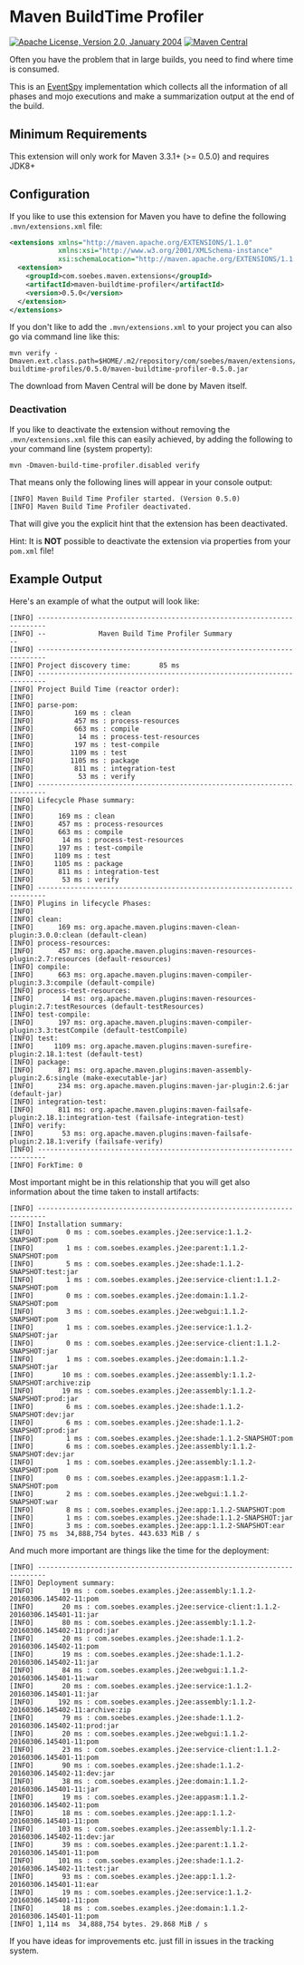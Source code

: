 # Maven BuildTime Profiler

[![Apache License, Version 2.0, January 2004](https://img.shields.io/github/license/khmarbaise/maven-buildtime-profiler.svg?label=License)](http://www.apache.org/licenses/)
[![Maven Central](https://img.shields.io/maven-central/v/com.soebes.maven.extensions/maven-buildtime-profiler.svg?label=Maven%20Central)](http://search.maven.org/#search%7Cga%7C1%7Cg%3A%22com.soebes.maven.extensions%22%20a%3A%22maven-buildtime-profiler%22)

Often you have the problem that in large builds, you need to find
where time is consumed.

This is an [EventSpy][1] implementation which collects all the information of
all phases and mojo executions and make a summarization output at the end of
the build.

## Minimum Requirements
This extension will only work for Maven 3.3.1+ (>= 0.5.0) and requires JDK8+

## Configuration
If you like to use this extension for Maven you have to define the following `.mvn/extensions.xml` file:

``` xml
<extensions xmlns="http://maven.apache.org/EXTENSIONS/1.1.0"
            xmlns:xsi="http://www.w3.org/2001/XMLSchema-instance"
            xsi:schemaLocation="http://maven.apache.org/EXTENSIONS/1.1.0 http://maven.apache.org/xsd/core-extensions-1.1.0.xsd">
  <extension>
    <groupId>com.soebes.maven.extensions</groupId>
    <artifactId>maven-buildtime-profiler</artifactId>
    <version>0.5.0</version>
  </extension>
</extensions>
```
If you don't like to add the `.mvn/extensions.xml` to your project you can also go via command line like this:
```
mvn verify -Dmaven.ext.class.path=$HOME/.m2/repository/com/soebes/maven/extensions/maven-buildtime-profiles/0.5.0/maven-buildtime-profiler-0.5.0.jar
```

The download from Maven Central will be done by Maven itself.

### Deactivation
If you like to deactivate the extension without removing the `.mvn/extensions.xml` file this can easily achieved, 
by adding the following to your command line (system property):
```
mvn -Dmaven-build-time-profiler.disabled verify 
```
That means only the following lines will appear in your console output:
```text
[INFO] Maven Build Time Profiler started. (Version 0.5.0)
[INFO] Maven Build Time Profiler deactivated.
```
That will give you the explicit hint that the extension has been deactivated.

Hint: It is **NOT** possible to deactivate the extension via properties from your `pom.xml` file!


## Example Output
Here's an example of what the output will look like:

```
[INFO] ------------------------------------------------------------------------
[INFO] --             Maven Build Time Profiler Summary                      --
[INFO] ------------------------------------------------------------------------
[INFO] Project discovery time:       85 ms
[INFO] ------------------------------------------------------------------------
[INFO] Project Build Time (reactor order):
[INFO]
[INFO] parse-pom:
[INFO]          169 ms : clean
[INFO]          457 ms : process-resources
[INFO]          663 ms : compile
[INFO]           14 ms : process-test-resources
[INFO]          197 ms : test-compile
[INFO]         1109 ms : test
[INFO]         1105 ms : package
[INFO]          811 ms : integration-test
[INFO]           53 ms : verify
[INFO] ------------------------------------------------------------------------
[INFO] Lifecycle Phase summary:
[INFO]
[INFO]      169 ms : clean
[INFO]      457 ms : process-resources
[INFO]      663 ms : compile
[INFO]       14 ms : process-test-resources
[INFO]      197 ms : test-compile
[INFO]     1109 ms : test
[INFO]     1105 ms : package
[INFO]      811 ms : integration-test
[INFO]       53 ms : verify
[INFO] ------------------------------------------------------------------------
[INFO] Plugins in lifecycle Phases:
[INFO]
[INFO] clean:
[INFO]      169 ms: org.apache.maven.plugins:maven-clean-plugin:3.0.0:clean (default-clean)
[INFO] process-resources:
[INFO]      457 ms: org.apache.maven.plugins:maven-resources-plugin:2.7:resources (default-resources)
[INFO] compile:
[INFO]      663 ms: org.apache.maven.plugins:maven-compiler-plugin:3.3:compile (default-compile)
[INFO] process-test-resources:
[INFO]       14 ms: org.apache.maven.plugins:maven-resources-plugin:2.7:testResources (default-testResources)
[INFO] test-compile:
[INFO]      197 ms: org.apache.maven.plugins:maven-compiler-plugin:3.3:testCompile (default-testCompile)
[INFO] test:
[INFO]     1109 ms: org.apache.maven.plugins:maven-surefire-plugin:2.18.1:test (default-test)
[INFO] package:
[INFO]      871 ms: org.apache.maven.plugins:maven-assembly-plugin:2.6:single (make-executable-jar)
[INFO]      234 ms: org.apache.maven.plugins:maven-jar-plugin:2.6:jar (default-jar)
[INFO] integration-test:
[INFO]      811 ms: org.apache.maven.plugins:maven-failsafe-plugin:2.18.1:integration-test (failsafe-integration-test)
[INFO] verify:
[INFO]       53 ms: org.apache.maven.plugins:maven-failsafe-plugin:2.18.1:verify (failsafe-verify)
[INFO] ------------------------------------------------------------------------
[INFO] ForkTime: 0
```

Most important might be in this relationship that you will get also information about the 
time taken to install artifacts:

```
[INFO] ------------------------------------------------------------------------
[INFO] Installation summary:
[INFO]        0 ms : com.soebes.examples.j2ee:service:1.1.2-SNAPSHOT:pom
[INFO]        1 ms : com.soebes.examples.j2ee:parent:1.1.2-SNAPSHOT:pom
[INFO]        5 ms : com.soebes.examples.j2ee:shade:1.1.2-SNAPSHOT:test:jar
[INFO]        1 ms : com.soebes.examples.j2ee:service-client:1.1.2-SNAPSHOT:pom
[INFO]        0 ms : com.soebes.examples.j2ee:domain:1.1.2-SNAPSHOT:pom
[INFO]        3 ms : com.soebes.examples.j2ee:webgui:1.1.2-SNAPSHOT:pom
[INFO]        1 ms : com.soebes.examples.j2ee:service:1.1.2-SNAPSHOT:jar
[INFO]        0 ms : com.soebes.examples.j2ee:service-client:1.1.2-SNAPSHOT:jar
[INFO]        1 ms : com.soebes.examples.j2ee:domain:1.1.2-SNAPSHOT:jar
[INFO]       10 ms : com.soebes.examples.j2ee:assembly:1.1.2-SNAPSHOT:archive:zip
[INFO]       19 ms : com.soebes.examples.j2ee:assembly:1.1.2-SNAPSHOT:prod:jar
[INFO]        6 ms : com.soebes.examples.j2ee:shade:1.1.2-SNAPSHOT:dev:jar
[INFO]        6 ms : com.soebes.examples.j2ee:shade:1.1.2-SNAPSHOT:prod:jar
[INFO]        1 ms : com.soebes.examples.j2ee:shade:1.1.2-SNAPSHOT:pom
[INFO]        6 ms : com.soebes.examples.j2ee:assembly:1.1.2-SNAPSHOT:dev:jar
[INFO]        1 ms : com.soebes.examples.j2ee:assembly:1.1.2-SNAPSHOT:pom
[INFO]        0 ms : com.soebes.examples.j2ee:appasm:1.1.2-SNAPSHOT:pom
[INFO]        2 ms : com.soebes.examples.j2ee:webgui:1.1.2-SNAPSHOT:war
[INFO]        8 ms : com.soebes.examples.j2ee:app:1.1.2-SNAPSHOT:pom
[INFO]        1 ms : com.soebes.examples.j2ee:shade:1.1.2-SNAPSHOT:jar
[INFO]        3 ms : com.soebes.examples.j2ee:app:1.1.2-SNAPSHOT:ear
[INFO] 75 ms  34,888,754 bytes. 443.633 MiB / s
```

And much more important are things like the time for the deployment:

```
[INFO] ------------------------------------------------------------------------
[INFO] Deployment summary:
[INFO]       19 ms : com.soebes.examples.j2ee:assembly:1.1.2-20160306.145402-11:pom
[INFO]       20 ms : com.soebes.examples.j2ee:service-client:1.1.2-20160306.145401-11:jar
[INFO]       80 ms : com.soebes.examples.j2ee:assembly:1.1.2-20160306.145402-11:prod:jar
[INFO]       20 ms : com.soebes.examples.j2ee:shade:1.1.2-20160306.145402-11:pom
[INFO]       19 ms : com.soebes.examples.j2ee:shade:1.1.2-20160306.145402-11:jar
[INFO]       84 ms : com.soebes.examples.j2ee:webgui:1.1.2-20160306.145401-11:war
[INFO]       20 ms : com.soebes.examples.j2ee:service:1.1.2-20160306.145401-11:jar
[INFO]      192 ms : com.soebes.examples.j2ee:assembly:1.1.2-20160306.145402-11:archive:zip
[INFO]       79 ms : com.soebes.examples.j2ee:shade:1.1.2-20160306.145402-11:prod:jar
[INFO]       20 ms : com.soebes.examples.j2ee:webgui:1.1.2-20160306.145401-11:pom
[INFO]       23 ms : com.soebes.examples.j2ee:service-client:1.1.2-20160306.145401-11:pom
[INFO]       90 ms : com.soebes.examples.j2ee:shade:1.1.2-20160306.145402-11:dev:jar
[INFO]       38 ms : com.soebes.examples.j2ee:domain:1.1.2-20160306.145401-11:jar
[INFO]       19 ms : com.soebes.examples.j2ee:appasm:1.1.2-20160306.145402-11:pom
[INFO]       18 ms : com.soebes.examples.j2ee:app:1.1.2-20160306.145401-11:pom
[INFO]      103 ms : com.soebes.examples.j2ee:assembly:1.1.2-20160306.145402-11:dev:jar
[INFO]       39 ms : com.soebes.examples.j2ee:parent:1.1.2-20160306.145401-11:pom
[INFO]      101 ms : com.soebes.examples.j2ee:shade:1.1.2-20160306.145402-11:test:jar
[INFO]       93 ms : com.soebes.examples.j2ee:app:1.1.2-20160306.145401-11:ear
[INFO]       19 ms : com.soebes.examples.j2ee:service:1.1.2-20160306.145401-11:pom
[INFO]       18 ms : com.soebes.examples.j2ee:domain:1.1.2-20160306.145401-11:pom
[INFO] 1,114 ms  34,888,754 bytes. 29.868 MiB / s
```

If you have ideas for improvements etc. just fill in issues in the tracking system.

[1]: https://maven.apache.org/ref/3.3.1/maven-core/apidocs/org/apache/maven/eventspy/AbstractEventSpy.html
